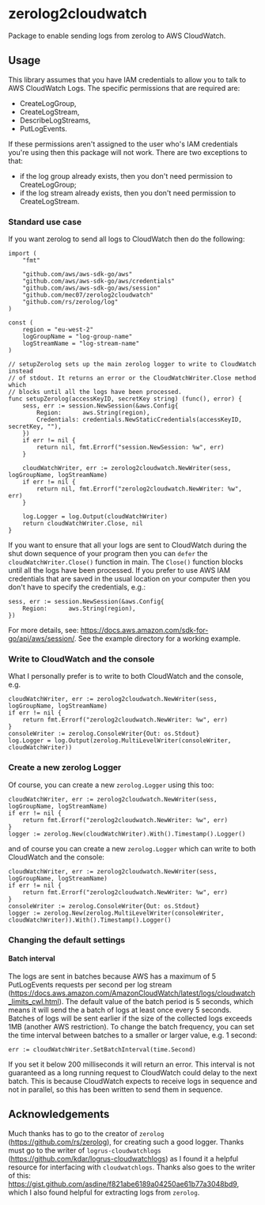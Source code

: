 # zerolog2cloudwatch
Package to enable sending logs from zerolog to AWS CloudWatch.

## Usage

This library assumes that you have IAM credentials to allow you to talk to AWS CloudWatch Logs.
The specific permissions that are required are:
- CreateLogGroup,
- CreateLogStream,
- DescribeLogStreams,
- PutLogEvents.

If these permissions aren't assigned to the user who's IAM credentials you're using then this package will not work.
There are two exceptions to that:
- if the log group already exists, then you don't need permission to CreateLogGroup;
- if the log stream already exists, then you don't need permission to CreateLogStream.

### Standard use case
If you want zerolog to send all logs to CloudWatch then do the following:
```
import (
	"fmt"

	"github.com/aws/aws-sdk-go/aws"
	"github.com/aws/aws-sdk-go/aws/credentials"
	"github.com/aws/aws-sdk-go/aws/session"
	"github.com/mec07/zerolog2cloudwatch"
	"github.com/rs/zerolog/log"
)

const (
    region = "eu-west-2"
    logGroupName = "log-group-name"
    logStreamName = "log-stream-name"
)

// setupZerolog sets up the main zerolog logger to write to CloudWatch instead
// of stdout. It returns an error or the CloudWatchWriter.Close method which
// blocks until all the logs have been processed.
func setupZerolog(accessKeyID, secretKey string) (func(), error) {
	sess, err := session.NewSession(&aws.Config{
		Region:      aws.String(region),
		Credentials: credentials.NewStaticCredentials(accessKeyID, secretKey, ""),
	})
	if err != nil {
		return nil, fmt.Errorf("session.NewSession: %w", err)
	}

	cloudWatchWriter, err := zerolog2cloudwatch.NewWriter(sess, logGroupName, logStreamName)
	if err != nil {
		return nil, fmt.Errorf("zerolog2cloudwatch.NewWriter: %w", err)
	}

	log.Logger = log.Output(cloudWatchWriter)
	return cloudWatchWriter.Close, nil
}
```
If you want to ensure that all your logs are sent to CloudWatch during the shut down sequence of your program then you can `defer` the `cloudWatchWriter.Close()` function in main.
The `Close()` function blocks until all the logs have been processed.
If you prefer to use AWS IAM credentials that are saved in the usual location on your computer then you don't have to specify the credentials, e.g.:
```
sess, err := session.NewSession(&aws.Config{
    Region:      aws.String(region),
})
```
For more details, see: https://docs.aws.amazon.com/sdk-for-go/api/aws/session/.
See the example directory for a working example.

### Write to CloudWatch and the console
What I personally prefer is to write to both CloudWatch and the console, e.g.
```
cloudWatchWriter, err := zerolog2cloudwatch.NewWriter(sess, logGroupName, logStreamName)
if err != nil {
    return fmt.Errorf("zerolog2cloudwatch.NewWriter: %w", err)
}
consoleWriter := zerolog.ConsoleWriter{Out: os.Stdout}
log.Logger = log.Output(zerolog.MultiLevelWriter(consoleWriter, cloudWatchWriter))
```

### Create a new zerolog Logger
Of course, you can create a new `zerolog.Logger` using this too:
```
cloudWatchWriter, err := zerolog2cloudwatch.NewWriter(sess, logGroupName, logStreamName)
if err != nil {
    return fmt.Errorf("zerolog2cloudwatch.NewWriter: %w", err)
}
logger := zerolog.New(cloudWatchWriter).With().Timestamp().Logger()
```
and of course you can create a new `zerolog.Logger` which can write to both CloudWatch and the console:
```
cloudWatchWriter, err := zerolog2cloudwatch.NewWriter(sess, logGroupName, logStreamName)
if err != nil {
    return fmt.Errorf("zerolog2cloudwatch.NewWriter: %w", err)
}
consoleWriter := zerolog.ConsoleWriter{Out: os.Stdout}
logger := zerolog.New(zerolog.MultiLevelWriter(consoleWriter, cloudWatchWriter)).With().Timestamp().Logger()
```

### Changing the default settings

#### Batch interval
The logs are sent in batches because AWS has a maximum of 5 PutLogEvents requests per second per log stream (https://docs.aws.amazon.com/AmazonCloudWatch/latest/logs/cloudwatch_limits_cwl.html).
The default value of the batch period is 5 seconds, which means it will send the a batch of logs at least once every 5 seconds.
Batches of logs will be sent earlier if the size of the collected logs exceeds 1MB (another AWS restriction).
To change the batch frequency, you can set the time interval between batches to a smaller or larger value, e.g. 1 second:
```
err := cloudWatchWriter.SetBatchInterval(time.Second)
```
If you set it below 200 milliseconds it will return an error.
This interval is not guaranteed as a long running request to CloudWatch could delay to the next batch.
This is because CloudWatch expects to receive logs in sequence and not in parallel, so this has been written to send them in sequence.


## Acknowledgements
Much thanks has to go to the creator of `zerolog` (https://github.com/rs/zerolog), for creating such a good logger.
Thanks must go to the writer of `logrus-cloudwatchlogs` (https://github.com/kdar/logrus-cloudwatchlogs) as I found it a helpful resource for interfacing with `cloudwatchlogs`.
Thanks also goes to the writer of this: https://gist.github.com/asdine/f821abe6189a04250ae61b77a3048bd9, which I also found helpful for extracting logs from `zerolog`.